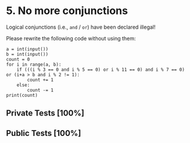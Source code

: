 # 5. No more conjunctions

Logical conjunctions (i.e., `and` / `or`) have been declared illegal!


Please rewrite the following code without using them:



```
a = int(input())
b = int(input())
count = 0
for i in range(a, b):
    if (((i % 3 == 0 and i % 5 == 0) or i % 11 == 0) and i % 7 == 0) or (i+a > b and i % 2 != 1):
        count += 1
    else:
        count -= 1
print(count)

```


## Private Tests [100%]

## Public Tests [100%]
